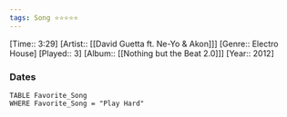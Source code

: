 ```yaml
---
tags: Song ⭐⭐⭐⭐⭐ 
---
```

[Time:: 3:29]
[Artist:: [[David Guetta ft. Ne-Yo & Akon]]]
[Genre:: Electro House]
[Played:: 3]
[Album:: [[Nothing but the Beat 2.0]]]
[Year:: 2012]
### Dates
````dataview
TABLE Favorite_Song
WHERE Favorite_Song = "Play Hard"
````